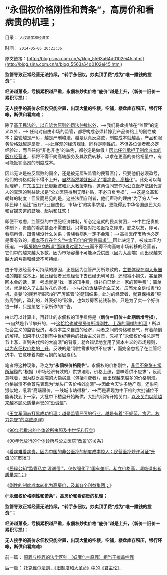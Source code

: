 # “永佃权价格刚性和萧条”，高房价和看病贵的机理；

目录： `人权法学和经济学` 

时间： `2014-05-05 20:21:36` 

原文链接：[http://blog.sina.com.cn/s/blog_5563a64d0102ei45.html](http://blog.sina.com.cn/s/blog_5563a64d0102ei45.html)

**监管导致正常经营无法持续，“转手永佃权，炒卖顶手费”成为“唯一赚钱的投资”；**

**经济越萧条，亏损累积越严重，永佃权炒卖价格“底价”越是上升，（新价＝旧价＋累积亏损）**；

**无人接手的高价永佃权只能空置，出现大量的空楼，空铺，楼盘库存积压，银行坏帐，断供和看病难**；

除了[基于民法的，以自诉为原则的司法仲裁以外](http://darthvad.blog.163.com/blog/static/53399470201232981731569/)，——>我们将此排除在“监管”的定义以外，——>
任何对自由市场的监管，都将构成必须转嫁到产品价格上的刚性成本；监管越是严厉，越是严刑峻法，越是认真反腐败，制度成本就越高，产品和服务价格就越是昂贵，——>此客观的经济规律，同样是刚性的。不但各位读者都必定经验过，而且任何“非也非也”的举例，都必定是做假！[因此任何承担了制度成本的医疗经营者](../../../2014/5/3/为什么中国的非公医疗只能价格高，不得不“质量差”？.md)，都将不得不向高端服务及其收费转移，以求在更高的价格裕量中，有可能抵销高昂的制度成本。

因此无论是被反腐败的国企，还是被无厘头监管的民营医疗，只要他们必须盈亏，他们的价格就将不得不上升，[自然而然地就出现了“看病贵，高档化](../../../2012/4/24/医疗保障水平越高，穷人越是看不起病.md)”。此处可以帮助理解，[广东卫生厅长廖新波和北大教授李玲](../../../2014/1/29/“公务员加薪”的医疗版，愚民“看不起病”是自作自受.md)，这两位同志作为公立医疗法团代言人的真理的利益诉求是“公立医院得到无限补贴，不必自负亏损”，——>这是文革和朝鲜的制度！但显而易见的是，这些法团自利者，他们声称的理由“为了穷人”——>即民粹！远比“医疗行业自由化，市场化”的实事求是，更能得到中华帝国愚民大众和官媒夹道的鼓噪、起哄和狂欢！

即便不考虑，监管型的中世纪经济体制，所必定造就的民众贫困，——>中世纪贵族体制下，贵族的看病甚至不需要钱，只需要对把名医招之即来，庇之以友，即可，看病再贵，跟贵族没什么关系；贵族看病也一定不会难；——>高档医疗市场也必定是很有效的，[根本不存在什么“生命无价”的“刚性需求”。](../../../2010/7/17/“看病难看病贵”是大自然的恩赐.md)因此决定了，被成本压力压迫，——>[即房地产商所谓“面粉贵过面包”——>](../../../2014/5/4/刚性的制度成本转化为高房价，及保卫高房价的各个利益集团；.md)而不得不向高端市场转移的经营者，它们中的越来越大多数，因为市场容量不可能承受供应（因为太高端）而出现越来越大的亏损和经营不可持续。

由于导致经营不可持续的原因，正是因为监管严厉所导致的，[主要体现在购入永佃权的摊销成本上](../../../2014/4/28/王立军同志“总有一条法治死你”的打黑机理.md)。因此经营者发现经营下去已经无利可图，还想减小损失，甚至捞回本金的话，第一考虑就是“找一家的顶手费，填补自已给上一家的顶手费”；简单说，就是投入了击鼓传花的游戏，——>[与投机贪婪等完全无关](../../../2013/11/16/争辩“泡沫，投机的经济学”，请先学好语文课.md)，反而完全是指责“投机，贪婪”的民粹所鼓吹的“严厉监管”的逻辑结果。此时的经营者，就算保持着“服务周到的，盈利的，外表好的”形象，也如炒房客花钱装修，只是为了卖一个好价钱一样，只是忽悠下家所作的广告。

由此可以计算出，再转让的永佃权的顶手费将是（**新价＝旧价＋此期新增亏损**），——>自然是节节攀升的，——>[这恰恰也就是房价所谓刚性、上涨的同样的机理](../../../2013/8/28/房租价格和房价涨跌的一些现象的理解.md)！所以社会主义的监管经济，与资本主义自由的经济，两者之间的价格和景气，有着颠倒的解释。如果不认识到有中世纪特色的社会主义背景，忽视了“永佃权价格总是节节上涨，直到失代偿的大崩溃”的背景，就会错误地套用了资本主义的市场规则，[以为永佃权价格的上升](../../../2014/4/21/卖国企或股份，出售的只是“永佃权”的一部分；.md)，反映的是“刚性需求的供不应求”，而完全忽视了在监管经济中，它意味着内部亏损的层层累积。

笔者将这种现象，称之为“**永佃权价格刚性**”。永佃权的价格刚性，[非但不象张五常所解释](../../../2009/10/21/人，鬼.md)的“根据（市场经济有效的）供求法则，价格上涨，意味着供不应求”，反而意味着，因为缺乏高端的大额买盘（包括消费者），而出现越来越多的价格崩溃。价格崩溃不会首先表现为“龙头广告价格的崩溃”——>因此今天许多地产商，还象吼猴似地，吼着“高端房价，一线城市站得稳”，——>而是表现为中下档的大批铺位不能再找到下一家，大批中下楼盘开始断供，大批的诊所开始关门，[以及关门以前越来越不顾忌质量声誉的“没诚信](../../../2012/5/5/公害知识分子的恶法之国家标准.md)”。

《[王立军同志打黑成功机理；越是监管严厉的行业，越是有着“不规范，贪污，权力包庇”的腐败原罪](../../../2014/4/28/王立军同志“总有一条法治死你”的打黑机理.md)》

《[90年代批出的个体诊所执照及中世纪和行会](../../../2014/4/29/90年代批出的个体诊所执照及中世纪和行会.md)》

《[90年代放行的个体诊所与公立医院“改革”的关系](../../../2014/4/30/90年代放行的个体诊所与公立医院“改革”的关系.md)》

《[看病难看病贵，因为中国的非公医疗的制度成本惊人；民营医疗炒许可证“升值”的“市场”](../../../2014/5/1/看病难看病贵，因为中国的非公医疗的制度成本惊人.md)》

《[民粹公知“监管私立‘没诚信’”，仅仅强化了“国有垄断，私立价格高，濒临退出者质量差”；](../../../2014/5/3/为什么中国的非公医疗只能价格高，不得不“质量差”？.md)》

《[刚性的制度成本转化为高房价，及其各个利益集团；](../../../2014/5/4/刚性的制度成本转化为高房价，及保卫高房价的各个利益集团；.md)》

《**“永佃权价格刚性和萧条”，高房价和看病贵的机理；**

**监管导致正常经营无法持续，“转手永佃权，炒卖顶手费”成为“唯一赚钱的投资”；**

**经济越萧条，亏损累积越严重，永佃权炒卖价格“底价”越是上升，（新价＝旧价＋累积亏损）**；

**无人接手的高价永佃权只能空置，出现大量的空楼，空铺，楼盘库存积压，银行坏帐，断供和看病难**》

前一篇： [原罪与控罪的法学区别,（妖魔化＝原罪）相当于掩盖控罪](../../../2014/5/12/原罪与控罪的法学区别,（妖魔化＝原罪）相当于掩盖控罪.md)

后一篇： [托克维尔法则，《旧制度和大革命》中的《君主论》](../../../2014/4/28/托克维尔法则，《旧制度和大革命》中的《君主论》.md)

